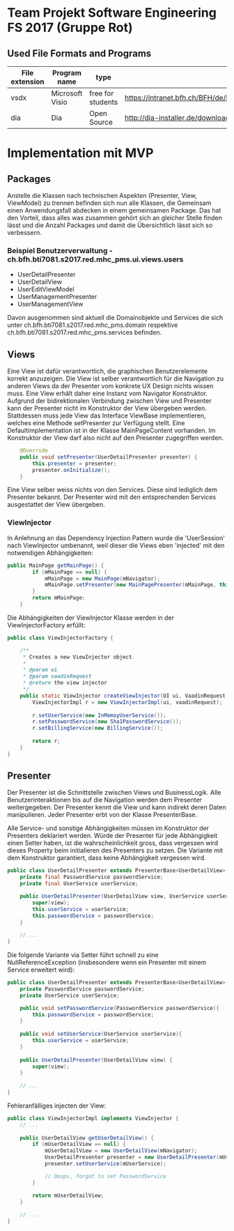 # Team Projekt Software Engineering FS 2017 (Gruppe Rot)

## Used File Formats and Programs
| File extension | Program name    | type              | link                                                                                                                                                                            |
|----------------|-----------------|-------------------|---------------------------------------------------------------------------------------------------------------------------------------------------------------------------------|
| vsdx           | Microsoft Visio | free for students | https://intranet.bfh.ch/BFH/de/Dienste/IT/Verguenstigungen_Angebote/Verguenstigungen/Seiten/default.aspx#ctl00_SPWebPartManager1_g_9ff6590b_5549_479a_be31_3d8a60dc8827_ctl00_1 |
| dia            | Dia             | Open Source       | http://dia-installer.de/download/index.html                                                                                                                                     |
# Implementation mit MVP

## Packages
Anstelle die Klassen nach technischen Aspekten (Presenter, View, ViewModel) zu trennen befinden sich nun alle Klassen, die Gemeinsam
einen Anwendungsfall abdecken in einem gemeinsamen Package. Das hat den Vorteil, dass alles was zusammen gehört sich an gleicher Stelle finden lässt und die Anzahl Packages und damit die Übersichtlich lässt sich so verbessern.

### Beispiel Benutzerverwaltung - ch.bfh.bti7081.s2017.red.mhc_pms.ui.views.users
* UserDetailPresenter
* UserDetailView
* UserEditViewModel
* UserManagementPresenter
* UserManagementView

Davon ausgenommen sind aktuell die Domainobjekte und Services die sich unter ch.bfh.bti7081.s2017.red.mhc_pms.domain respektive ch.bfh.bti7081.s2017.red.mhc_pms.services befinden. 

## Views
Eine View ist dafür verantwortlich, die graphischen Benutzerelemente korrekt anzuzeigen. Die View ist selber verantwortlich für die Navigation zu anderen Views da der Presenter vom konkrete UX Design nichts wissen muss. Eine View erhält daher eine Instanz vom Navigator Konstruktor. Aufgrund der bidirektionalen Verbindung zwischen View und Presenter kann der Presenter nicht im Konstruktor der View übergeben werden. Stattdessen muss jede View das Interface ViewBase implementieren, welches eine Methode setPresenter zur Verfügung stellt. Eine Defaultimplementation ist in der Klasse MainPageContent vorhanden. Im Konstruktor der View darf also nicht auf den Presenter zugegriffen werden.

```Java
    @Override
    public void setPresenter(UserDetailPresenter presenter) {
        this.presenter = presenter;
        presenter.onInitialize();
    }
```

Eine View selber weiss nichts von den Services. Diese sind lediglich dem Presenter bekannt. Der Presenter wird mit den entsprechenden Services ausgestattet der View übergeben.

### ViewInjector
In Anlehnung an das Dependency Injection Pattern wurde die 'UserSession' nach ViewInjector umbenannt, weil dieser die Views eben 'injected' mit den notwendigen Abhängigkeiten:

```Java
public MainPage getMainPage() {
        if (mMainPage == null) {
            mMainPage = new MainPage(mNavigator);
            mMainPage.setPresenter(new MainPagePresenter(mMainPage, this));
        }
        return mMainPage;
    }
```
Die Abhängigkeiten der ViewInjector Klasse werden in der ViewInjectorFactory erfüllt:

```Java
public class ViewInjectorFactory {

    /**
     * Creates a new ViewInjector object.
     *
     * @param ui
     * @param vaadinRequest
     * @return the view injector
     */
    public static ViewInjector createViewInjector(UI ui, VaadinRequest vaadinRequest) {
        ViewInjectorImpl r = new ViewInjectorImpl(ui, vaadinRequest);
        
        r.setUserService(new InMemoyUserService());
        r.setPasswordService(new Sha1PasswordService());
        r.setBillingService(new BillingService());
        
        return r;
    }
}
```
## Presenter
Der Presenter ist die Schnittstelle zwischen Views und BusinessLogik. Alle Benutzerinteraktionen bis auf die Navigation werden dem Presenter weitergegeben. Der Presenter kennt die View und kann indirekt deren Daten manipulieren. Jeder Presenter erbt von der Klasse PresenterBase<TView>.

Alle Service- und sonstige Abhängigkeiten müssen im Konstruktor der Presenters deklariert werden. Würde der Presenter für jede Abhängigkeit einen Setter haben, ist die wahrscheinlichkeit gross, dass vergessen wird dieses Property beim initialieren des Presenters zu setzen. Die Variante mit dem Konstruktor garantiert, dass keine Abhängigkeit vergessen wird.

```Java
public class UserDetailPresenter extends PresenterBase<UserDetailView> {
    private final PasswordService passwordService;
    private final UserService userService;

    public UserDetailPresenter(UserDetailView view, UserService userService, PasswordService passwordService) {
        super(view);
        this.userService = userService;
        this.passwordService = passwordService;
    }
    
    // ...
}
```

Die folgende Variante via Setter führt schnell zu eine NullReferenceException (insbesondere wenn ein Presenter mit einem Service erweitert wird):

```Java
public class UserDetailPresenter extends PresenterBase<UserDetailView> {
    private PasswordService passwordService;
    private UserService userService;

    public void setPasswordService(PasswordService passwordService){
        this.passwordService = passwordService;
    }
    
    public void setUserService(UserService userService){
        this.userService = userService;
    }
    
    public UserDetailPresenter(UserDetailView view) {
        super(view);
    }
    
    // ...
}
```
Fehleranfälliges injecten der View:

```Java
public class ViewInjectorImpl implements ViewInjector {
    // ...
    
    public UserDetailView getUserDetailView() {
        if (mUserDetailView == null) {
            mUserDetailView = new UserDetailView(mNavigator);
            UserDetailPresenter presenter = new UserDetailPresenter(mUserDetailView);
            presenter.setUserService(mUserService);

            // Ooops, forgot to set PasswordService
        }

        return mUserDetailView;
    }
    
    // ...
}
```
